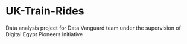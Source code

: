 # UK-Train-Rides
Data analysis project for Data Vanguard team under the supervision of Digital Egypt Pioneers Initiative
